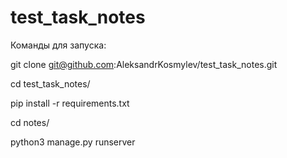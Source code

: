 # test_task_notes

 Команды для запуска:
 
git clone git@github.com:AleksandrKosmylev/test_task_notes.git

cd test_task_notes/

pip install -r requirements.txt

cd notes/

python3 manage.py runserver